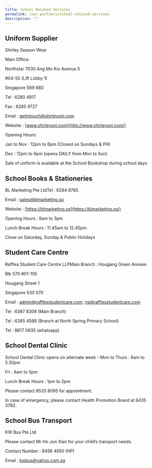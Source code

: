 ```yaml
---
title: School Related Services
permalink: /our-partners/school-related-services
description: ""
---
```

Uniform Supplier
----------------

Shirley Season Wear

Main Office:

Northstar 7030 Ang Mo Kio Avenue 5

#04-55 (Lift Lobby 1)

Singapore 569 880

Tel : 6280 4917

Fax : 6285 9727

Email : [getintouch@shirleyuni.com](mailto:getintouch@shirleyuni.com)

Website : [www.shirleyuni.com](http://www.shirleyuni.com/)

Opening Hours:

Jan to Nov : 12pm to 6pm (Closed on Sundays & PH)

Dec : 12pm to 6pm (opens DAILY from Mon to Sun)

Sale of uniform is available at the School Bookshop during school days

School Books & Stationeries
---------------------------

BL Marketing Pte LtdTel : 6284 8785

Email : [sales@blmarketing.sg](mailto:sales@blmarketing.sg)

Website : [https://blmarketing.sg](https://blmarketing.sg/)

Opening Hours : 8am to 3pm

Lunch Break Hours : 11.45am to 12.45pm

Close on Saturday, Sunday & Public Holidays

Student Care Centre
-------------------

Raffles Student Care Centre LLPMain Branch : Hougang Green Annexe

Blk 570 #01-105

Hougang Street 1

Singapore 530 570

Email : [admin@rafflesstudentcare.com](mailto:admin@rafflesstudentcare.com); [ns@rafflesstudentcare.com](mailto:ns@rafflesstudentcare.com)

Tel : 6387 8308 (Main Branch)

Tel : 6385 4588 (Branch at North Spring Primary School)

Tel : 8817 0835 (whatsapp)

School Dental Clinic
--------------------

School Dental Clinic opens on alternate week :-Mon to Thurs : 8am to 5.30pm

Fri : 8am to 5pm

Lunch Break Hours : 1pm to 2pm

Please contact 8533 8095 for appointment.

In case of emergency, please contact Health Promotion Board at 6435 3782.

School Bus Transport
--------------------

KW Bus Pte Ltd  

Please contact Mr Ho Jun Xian for your child’s transport needs.

Contact Number : 8498 4950 (HP)

Email : [kwbus@yahoo.com.sg](mailto:kwbus@yahoo.com.sg)[](mailto:kwbus@yahoo.com.sg)

[](mailto:kwbus@yahoo.com.sg)
